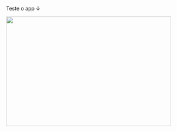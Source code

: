 Teste o app ↓

<a href="https://benfic4rthur.github.io/App-orcamento-pessoal/">
  <img src="https://conteudo.imguol.com.br/c/noticias/9b/2021/01/11/planilha-gastos-economia-financas-pessoais-contas-dinheiro-1610385192120_v2_450x337.jpg" style="width:450px; height:300px">
</a>
